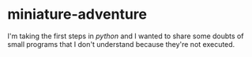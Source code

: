 # miniature-adventure

I'm taking the first steps in *python* and I wanted to share some doubts of small programs that I don't understand because they're not executed.
